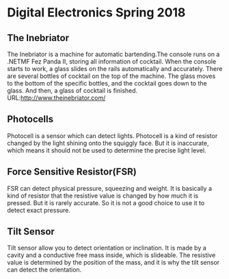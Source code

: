 # Digital Electronics Spring 2018

## The Inebriator
The Inebriator is a machine for automatic bartending.The console runs on a .NETMF Fez Panda II, storing all information of cocktail. When the console starts to work, a glass slides on the rails automatically and accurately. There are several bottles of cocktail on the top of the machine. The glass moves to the bottom of the specific bottles, and the cocktail goes down to the glass. And then, a glass of cocktail is finished. 
URL:http://www.theinebriator.com/
## Photocells
Photocell is a sensor which can detect lights. Photocell is a kind of resistor changed by the light shining onto the squiggly face. But it is inaccurate, which means it should not be used to determine the precise light level.
## Force Sensitive Resistor(FSR)
FSR can detect physical pressure, squeezing and weight. It is basically a kind of resistor that the resistive value is changed by how much it is pressed. But it is rarely accurate. So it is not a good choice to use it to detect exact pressure. 
## Tilt Sensor
Tilt sensor allow you to detect orientation or inclination. It is made by a cavity and a conductive free mass inside, which is slideable. The resistive value is determined by the position of the mass, and it is why the tilt sensor can detect the orientation.
